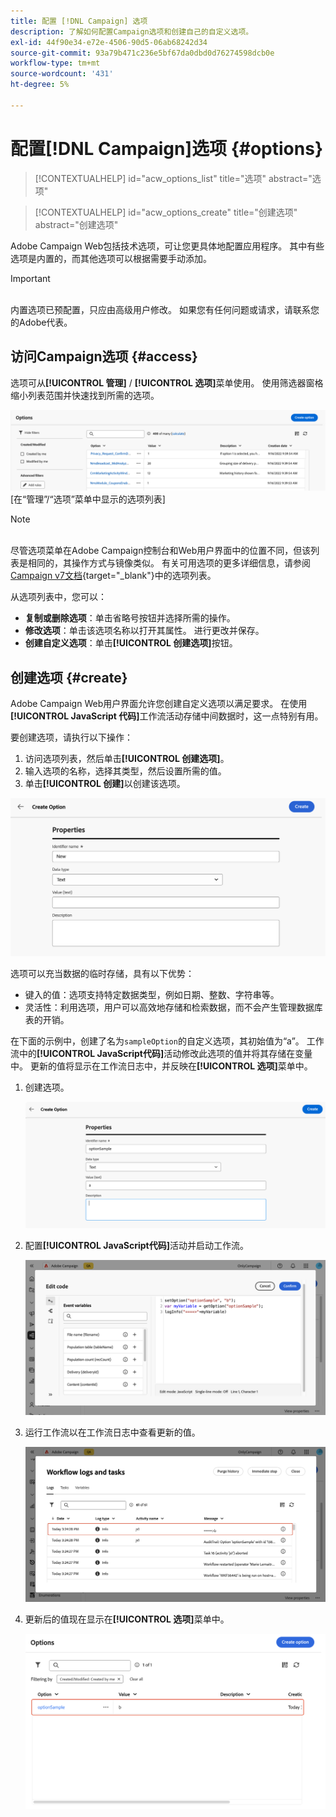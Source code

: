 ```yaml
---
title: 配置 [!DNL Campaign] 选项
description: 了解如何配置Campaign选项和创建自己的自定义选项。
exl-id: 44f90e34-e72e-4506-90d5-06ab68242d34
source-git-commit: 93a79b471c236e5bf67da0dbd0d76274598dcb0e
workflow-type: tm+mt
source-wordcount: '431'
ht-degree: 5%

---
```


# 配置[!DNL Campaign]选项 {#options}

>[!CONTEXTUALHELP]
>id="acw_options_list"
>title="选项"
>abstract="选项"

>[!CONTEXTUALHELP]
>id="acw_options_create"
>title="创建选项"
>abstract="创建选项"

Adobe Campaign Web包括技术选项，可让您更具体地配置应用程序。 其中有些选项是内置的，而其他选项可以根据需要手动添加。

>[!IMPORTANT]
>\
>内置选项已预配置，只应由高级用户修改。 如果您有任何问题或请求，请联系您的Adobe代表。

## 访问Campaign选项 {#access}

选项可从&#x200B;**[!UICONTROL 管理]** / **[!UICONTROL 选项]**&#x200B;菜单使用。 使用筛选器窗格缩小列表范围并快速找到所需的选项。

![](assets/options-list.png)\
[在“管理”/“选项”菜单中显示的选项列表]

>[!NOTE]
>\
>尽管选项菜单在Adobe Campaign控制台和Web用户界面中的位置不同，但该列表是相同的，其操作方式与镜像类似。 有关可用选项的更多详细信息，请参阅[Campaign v7文档](https://experienceleague.adobe.com/en/docs/campaign-classic/using/installing-campaign-classic/appendices/configuring-campaign-options){target="_blank"}中的选项列表。

从选项列表中，您可以：

* **复制或删除选项**：单击省略号按钮并选择所需的操作。
* **修改选项**：单击该选项名称以打开其属性。 进行更改并保存。
* **创建自定义选项**：单击&#x200B;**[!UICONTROL 创建选项]**&#x200B;按钮。

## 创建选项 {#create}

Adobe Campaign Web用户界面允许您创建自定义选项以满足要求。 在使用 **[!UICONTROL JavaScript 代码]**&#x200B;工作流活动存储中间数据时，这一点特别有用。

要创建选项，请执行以下操作：

1. 访问选项列表，然后单击&#x200B;**[!UICONTROL 创建选项]**。
1. 输入选项的名称，选择其类型，然后设置所需的值。
1. 单击&#x200B;**[!UICONTROL 创建]**&#x200B;以创建该选项。

![创建选项界面，显示名称、类型和值的字段](assets/options-create.png)

选项可以充当数据的临时存储，具有以下优势：

* 键入的值：选项支持特定数据类型，例如日期、整数、字符串等。
* 灵活性：利用选项，用户可以高效地存储和检索数据，而不会产生管理数据库表的开销。

在下面的示例中，创建了名为`sampleOption`的自定义选项，其初始值为“a”。 工作流中的&#x200B;**[!UICONTROL JavaScript代码]**&#x200B;活动修改此选项的值并将其存储在变量中。 更新的值将显示在工作流日志中，并反映在&#x200B;**[!UICONTROL 选项]**&#x200B;菜单中。

1. 创建选项。

   ![自定义选项创建界面，显示名称`sampleOption`和初始值“a”](assets/options-sample-create.png)

1. 配置&#x200B;**[!UICONTROL JavaScript代码]**&#x200B;活动并启动工作流。

   ![JavaScript代码活动配置界面](assets/options-sample-javascript.png)

1. 运行工作流以在工作流日志中查看更新的值。

   ![显示自定义选项更新值的工作流日志](assets/options-sample-logs.png)

1. 更新后的值现在显示在&#x200B;**[!UICONTROL 选项]**&#x200B;菜单中。

   ![显示自定义选项更新值的选项菜单](assets/options-sample-updated.png)